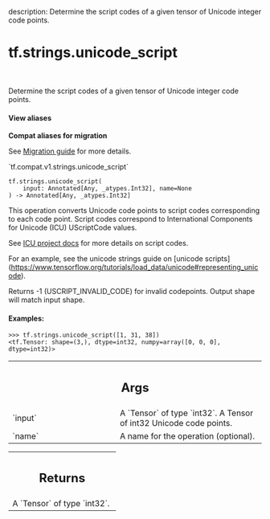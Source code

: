 description: Determine the script codes of a given tensor of Unicode integer code points.

<div itemscope itemtype="http://developers.google.com/ReferenceObject">
<meta itemprop="name" content="tf.strings.unicode_script" />
<meta itemprop="path" content="Stable" />
</div>

# tf.strings.unicode_script

<!-- Insert buttons and diff -->

<table class="tfo-notebook-buttons tfo-api nocontent" align="left">

</table>



Determine the script codes of a given tensor of Unicode integer code points.


<section class="expandable">
  <h4 class="showalways">View aliases</h4>
  <p>
<b>Compat aliases for migration</b>
<p>See
<a href="https://www.tensorflow.org/guide/migrate">Migration guide</a> for
more details.</p>
<p>`tf.compat.v1.strings.unicode_script`</p>
</p>
</section>

<pre class="devsite-click-to-copy prettyprint lang-py tfo-signature-link">
<code>tf.strings.unicode_script(
    input: Annotated[Any, _atypes.Int32], name=None
) -> Annotated[Any, _atypes.Int32]
</code></pre>



<!-- Placeholder for "Used in" -->

This operation converts Unicode code points to script codes corresponding to
each code point. Script codes correspond to International Components for
Unicode (ICU) UScriptCode values.

See
[ICU project docs](http://icu-project.org/apiref/icu4c/uscript_8h.html)
for more details on script codes.

For an example, see the unicode strings guide on [unicode scripts]
(https://www.tensorflow.org/tutorials/load_data/unicode#representing_unicode).

Returns -1 (USCRIPT_INVALID_CODE) for invalid codepoints. Output shape will
match input shape.

#### Examples:



```
>>> tf.strings.unicode_script([1, 31, 38])
<tf.Tensor: shape=(3,), dtype=int32, numpy=array([0, 0, 0], dtype=int32)>
```

<!-- Tabular view -->
 <table class="responsive fixed orange">
<colgroup><col width="214px"><col></colgroup>
<tr><th colspan="2"><h2 class="add-link">Args</h2></th></tr>

<tr>
<td>
`input`<a id="input"></a>
</td>
<td>
A `Tensor` of type `int32`. A Tensor of int32 Unicode code points.
</td>
</tr><tr>
<td>
`name`<a id="name"></a>
</td>
<td>
A name for the operation (optional).
</td>
</tr>
</table>



<!-- Tabular view -->
 <table class="responsive fixed orange">
<colgroup><col width="214px"><col></colgroup>
<tr><th colspan="2"><h2 class="add-link">Returns</h2></th></tr>
<tr class="alt">
<td colspan="2">
A `Tensor` of type `int32`.
</td>
</tr>

</table>

